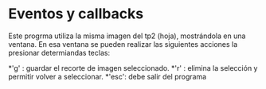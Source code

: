 # Eventos y callbacks

Este progrma utiliza la misma imagen del tp2 (hoja), mostrándola en una ventana. En esa ventana se
pueden realizar las siguientes acciones la presionar determiandas teclas:

*'g'  : guardar el recorte de imagen seleccionado.
*'r'  : elimina la selección y permitir volver a seleccionar.
*'esc': debe salir del programa

